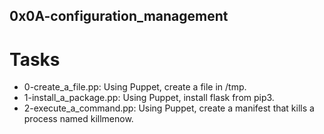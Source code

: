 ## 0x0A-configuration_management

# Tasks
- 0-create_a_file.pp: Using Puppet, create a file in /tmp.
- 1-install_a_package.pp: Using Puppet, install flask from pip3.
- 2-execute_a_command.pp: Using Puppet, create a manifest that kills a process named killmenow.
